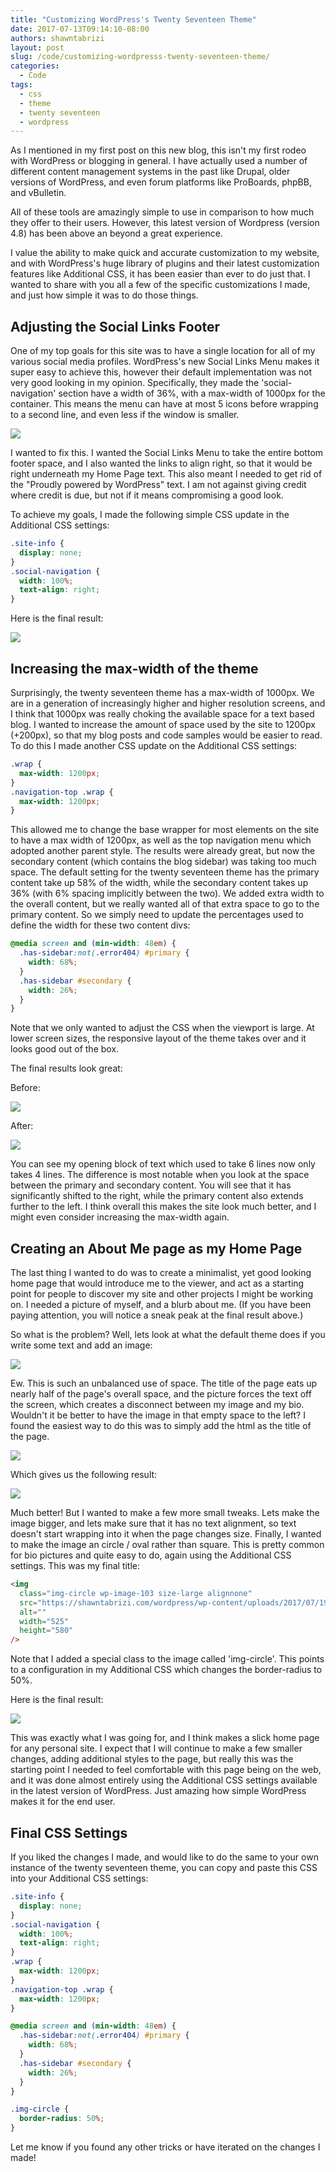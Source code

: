 ```yaml
---
title: "Customizing WordPress's Twenty Seventeen Theme"
date: 2017-07-13T09:14:10-08:00
authors: shawntabrizi
layout: post
slug: /code/customizing-wordpresss-twenty-seventeen-theme/
categories:
  - Code
tags:
  - css
  - theme
  - twenty seventeen
  - wordpress
---
```


As I mentioned in my first post on this new blog, this isn't my first rodeo with WordPress or blogging in general. I have actually used a number of different content management systems in the past like Drupal, older versions of WordPress, and even forum platforms like ProBoards, phpBB, and vBulletin.

All of these tools are amazingly simple to use in comparison to how much they offer to their users. However, this latest version of Wordpress (version 4.8) has been above an beyond a great experience.

I value the ability to make quick and accurate customization to my website, and with WordPress's huge library of plugins and their latest customization features like Additional CSS, it has been easier than ever to do just that. I wanted to share with you all a few of the specific customizations I made, and just how simple it was to do those things.

## Adjusting the Social Links Footer

One of my top goals for this site was to have a single location for all of my various social media profiles. WordPress's new Social Links Menu makes it super easy to achieve this, however their default implementation was not very good looking in my opinion. Specifically, they made the 'social-navigation' section have a width of 36%, with a max-width of 1000px for the container. This means the menu can have at most 5 icons before wrapping to a second line, and even less if the window is smaller.

![](/assets/images/img_59672cc771bb5.png)

I wanted to fix this. I wanted the Social Links Menu to take the entire bottom footer space, and I also wanted the links to align right, so that it would be right underneath my Home Page text. This also meant I needed to get rid of the "Proudly powered by WordPress" text. I am not against giving credit where credit is due, but not if it means compromising a good look.

To achieve my goals, I made the following simple CSS update in the Additional CSS settings:

```css
.site-info {
  display: none;
}
.social-navigation {
  width: 100%;
  text-align: right;
}
```

Here is the final result:

![](/assets/images/img_59672e036f9d9.png)

## Increasing the max-width of the theme

Surprisingly, the twenty seventeen theme has a max-width of 1000px. We are in a generation of increasingly higher and higher resolution screens, and I think that 1000px was really choking the available space for a text based blog. I wanted to increase the amount of space used by the site to 1200px (+200px), so that my blog posts and code samples would be easier to read. To do this I made another CSS update on the Additional CSS settings:

```css
.wrap {
  max-width: 1200px;
}
.navigation-top .wrap {
  max-width: 1200px;
}
```

This allowed me to change the base wrapper for most elements on the site to have a max width of 1200px, as well as the top navigation menu which adopted another parent style. The results were already great, but now the secondary content (which contains the blog sidebar) was taking too much space. The default setting for the twenty seventeen theme has the primary content take up 58% of the width, while the secondary content takes up 36% (with 6% spacing implicitly between the two). We added extra width to the overall content, but we really wanted all of that extra space to go to the primary content. So we simply need to update the percentages used to define the width for these two content divs:

```css
@media screen and (min-width: 48em) {
  .has-sidebar:not(.error404) #primary {
    width: 68%;
  }
  .has-sidebar #secondary {
    width: 26%;
  }
}
```

Note that we only wanted to adjust the CSS when the viewport is large. At lower screen sizes, the responsive layout of the theme takes over and it looks good out of the box.

The final results look great:

Before:

![](/assets/images/img_5967329b806b6.png)

After:

![](/assets/images/img_596731d138858.png)

You can see my opening block of text which used to take 6 lines now only takes 4 lines. The difference is most notable when you look at the space between the primary and secondary content. You will see that it has significantly shifted to the right, while the primary content also extends further to the left. I think overall this makes the site look much better, and I might even consider increasing the max-width again.

## Creating an About Me page as my Home Page

The last thing I wanted to do was to create a minimalist, yet good looking home page that would introduce me to the viewer, and act as a starting point for people to discover my site and other projects I might be working on. I needed a picture of myself, and a blurb about me. (If you have been paying attention, you will notice a sneak peak at the final result above.)

So what is the problem? Well, lets look at what the default theme does if you write some text and add an image:

![](/assets/images/img_596735c8542b0.png)

Ew. This is such an unbalanced use of space. The title of the page eats up nearly half of the page's overall space, and the picture forces the text off the screen, which creates a disconnect between my image and my bio. Wouldn't it be better to have the image in that empty space to the left? I found the easiest way to do this was to simply add the html as the title of the page.

![](/assets/images/img_596736809faf0.png)

Which gives us the following result:

![](/assets/images/img_596736a48bb9f.png)

Much better! But I wanted to make a few more small tweaks. Lets make the image bigger, and lets make sure that it has no text alignment, so text doesn't start wrapping into it when the page changes size. Finally, I wanted to make the image an circle / oval rather than square. This is pretty common for bio pictures and quite easy to do, again using the Additional CSS settings. This was my final title:

```html
<img
  class="img-circle wp-image-103 size-large alignnone"
  src="https://shawntabrizi.com/wordpress/wp-content/uploads/2017/07/19453121_1568143886560829_337872348308545095_o-927x1024.jpg"
  alt=""
  width="525"
  height="580"
/>
```

Note that I added a special class to the image called 'img-circle'. This points to a configuration in my Additional CSS which changes the border-radius to 50%.

Here is the final result:

![](/assets/images/img_5967381f5095a.png)

This was exactly what I was going for, and I think makes a slick home page for any personal site. I expect that I will continue to make a few smaller changes, adding additional styles to the page, but really this was the starting point I needed to feel comfortable with this page being on the web, and it was done almost entirely using the Additional CSS settings available in the latest version of WordPress. Just amazing how simple WordPress makes it for the end user.

## Final CSS Settings

If you liked the changes I made, and would like to do the same to your own instance of the twenty seventeen theme, you can copy and paste this CSS into your Additional CSS settings:

```css
.site-info {
  display: none;
}
.social-navigation {
  width: 100%;
  text-align: right;
}
.wrap {
  max-width: 1200px;
}
.navigation-top .wrap {
  max-width: 1200px;
}

@media screen and (min-width: 48em) {
  .has-sidebar:not(.error404) #primary {
    width: 68%;
  }
  .has-sidebar #secondary {
    width: 26%;
  }
}

.img-circle {
  border-radius: 50%;
}
```

Let me know if you found any other tricks or have iterated on the changes I made!
